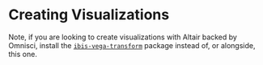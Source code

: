 # Creating Visualizations

Note, if you are looking to create visualizations with Altair backed by Omnisci, install the [`ibis-vega-transform`](https://github.com/quansight/ibis-vega-transform) package instead of, or alongside, this one.
